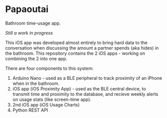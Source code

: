 # Papaoutai
Bathroom time-usage app.

*Still a work in progress*

This iOS app was developed almost entirely to bring hard data to the conversation when discussing the amount a partner spends (aka hides) in the bathroom. This repository contains the 2 iOS apps - working on combining the 2 into one app. 

There are four components to this system:
1. Arduino Nano - used as a BLE peripheral to track proximity of an iPhone when in the bathroom. 
2. iOS app (iOS Proximity App) - used as the BLE central device, to transmit time and proximity to the database, and recieve weekly alerts on usage stats (like screen-time app). 
3. 2nd iOS app (iOS Usage Charts)
5. Python REST API 
